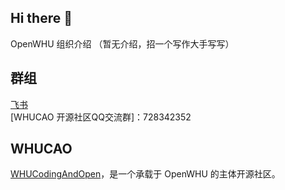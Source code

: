## Hi there 👋

OpenWHU 组织介绍
（暂无介绍，招一个写作大手写写）

## 群组

[飞书](https://applink.feishu.cn/client/chat/chatter/add_by_link?link_token=f20u3ac7-4b29-4f13-8823-d14e0b1bd8ec)  
[WHUCAO 开源社区QQ交流群]：728342352  

## WHUCAO

[WHUCodingAndOpen](https://github.com/WHUCodingAndOpen)，是一个承载于 OpenWHU 的主体开源社区。
